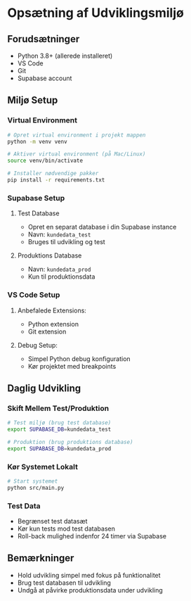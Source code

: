 # Opsætning af Udviklingsmiljø

## Forudsætninger
- Python 3.8+ (allerede installeret)
- VS Code
- Git
- Supabase account

## Miljø Setup

### Virtual Environment
```bash
# Opret virtual environment i projekt mappen
python -m venv venv

# Aktiver virtual environment (på Mac/Linux)
source venv/bin/activate

# Installer nødvendige pakker
pip install -r requirements.txt
```

### Supabase Setup
1. Test Database
   - Opret en separat database i din Supabase instance
   - Navn: `kundedata_test`
   - Bruges til udvikling og test

2. Produktions Database
   - Navn: `kundedata_prod`
   - Kun til produktionsdata

### VS Code Setup
1. Anbefalede Extensions:
   - Python extension
   - Git extension

2. Debug Setup:
   - Simpel Python debug konfiguration
   - Kør projektet med breakpoints

## Daglig Udvikling

### Skift Mellem Test/Produktion
```bash
# Test miljø (brug test database)
export SUPABASE_DB=kundedata_test

# Produktion (brug produktions database)
export SUPABASE_DB=kundedata_prod
```

### Kør Systemet Lokalt
```bash
# Start systemet
python src/main.py
```

### Test Data
- Begrænset test datasæt
- Kør kun tests mod test databasen
- Roll-back mulighed indenfor 24 timer via Supabase

## Bemærkninger
- Hold udvikling simpel med fokus på funktionalitet
- Brug test databasen til udvikling
- Undgå at påvirke produktionsdata under udvikling